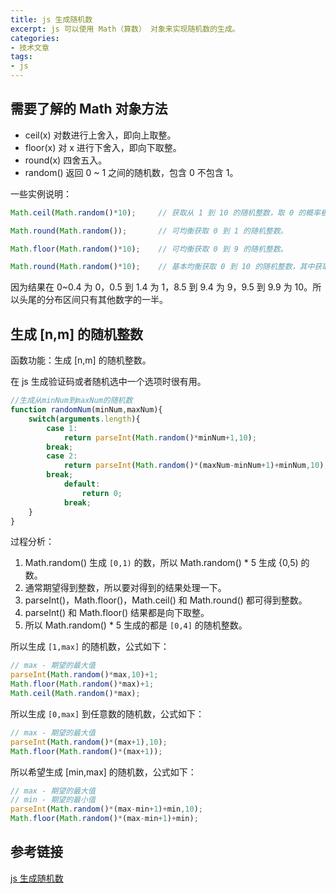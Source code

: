 ```yaml
---
title: js 生成随机数
excerpt: js 可以使用 Math（算数） 对象来实现随机数的生成。
categories:
- 技术文章
tags:
- js
---
```


## 需要了解的 Math 对象方法
- ceil(x)	对数进行上舍入，即向上取整。
- floor(x)	对 x 进行下舍入，即向下取整。
- round(x)	四舍五入。
- random()	返回 0 ~ 1 之间的随机数，包含 0 不包含 1。

一些实例说明：
```javascript
Math.ceil(Math.random()*10);     // 获取从 1 到 10 的随机整数，取 0 的概率极小。

Math.round(Math.random());       // 可均衡获取 0 到 1 的随机整数。

Math.floor(Math.random()*10);    // 可均衡获取 0 到 9 的随机整数。

Math.round(Math.random()*10);    // 基本均衡获取 0 到 10 的随机整数，其中获取最小值 0 和最大值 10 的几率少一半。
```

因为结果在 0~0.4 为 0，0.5 到 1.4 为 1，8.5 到 9.4 为 9，9.5 到 9.9 为 10。所以头尾的分布区间只有其他数字的一半。

## 生成 [n,m] 的随机整数
函数功能：生成 [n,m] 的随机整数。

在 js 生成验证码或者随机选中一个选项时很有用。
```javascript
//生成从minNum到maxNum的随机数
function randomNum(minNum,maxNum){ 
    switch(arguments.length){ 
        case 1: 
            return parseInt(Math.random()*minNum+1,10); 
        break; 
        case 2: 
            return parseInt(Math.random()*(maxNum-minNum+1)+minNum,10); 
        break; 
            default: 
                return 0; 
            break; 
    } 
} 
```

过程分析：
1. Math.random() 生成 `[0,1)` 的数，所以 Math.random() * 5 生成 {0,5) 的数。
2. 通常期望得到整数，所以要对得到的结果处理一下。
3. parseInt()，Math.floor()，Math.ceil() 和 Math.round() 都可得到整数。
4. parseInt() 和 Math.floor() 结果都是向下取整。
5. 所以 Math.random() * 5 生成的都是 `[0,4]` 的随机整数。

所以生成 `[1,max]` 的随机数，公式如下：
```javascript
// max - 期望的最大值
parseInt(Math.random()*max,10)+1;
Math.floor(Math.random()*max)+1;
Math.ceil(Math.random()*max);
```

所以生成 `[0,max]` 到任意数的随机数，公式如下：
```javascript
// max - 期望的最大值
parseInt(Math.random()*(max+1),10);
Math.floor(Math.random()*(max+1));
```

所以希望生成 [min,max] 的随机数，公式如下：
```javascript
// max - 期望的最大值
// min - 期望的最小值
parseInt(Math.random()*(max-min+1)+min,10);
Math.floor(Math.random()*(max-min+1)+min);
```

## 参考链接
[js 生成随机数](https://www.runoob.com/w3cnote/js-random.html)
